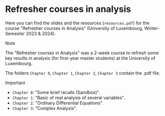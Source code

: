 # Refresher courses in analysis
Here you can find the slides and the resources (``resources.pdf``) for the course
"Refresher courses in Analysis" (University of Luxembourg, Winter-Semester 2023 & 2024).
> [!NOTE]
> The "Refresher courses in Analysis" was a 2-week course to refresh some key results in analysis (for first-year master students) at the University of Luxembourg.

The folders ``Chapter 0``, ``Chapter 1``, ``Chapter 2``, ``Chapter 3`` contain the .pdf file.
> [!IMPORTANT]
> * ``Chapter 0``: "Some brief recalls (Sandbox)".
> * ``Chapter 1``: "Basic of real analysis of several variables".
> * ``Chapter 2``: "Ordinary Differential Equations".
> * ``Chapter 3``: "Complex Analysis".
